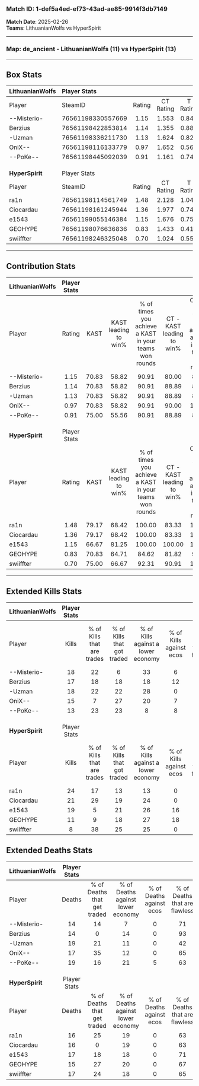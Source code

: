 ### Match ID: 1-def5a4ed-ef73-43ad-ae85-9914f3db7149  
**Match Date**: 2025-02-26  
**Teams**: LithuanianWolfs vs HyperSpirit  

---  

### **Map**: de_ancient - LithuanianWolfs (11) vs HyperSpirit (13)  
---  

## Box Stats  

| **LithuanianWolfs** | Player Stats      |        |           |          |       |      |       |         |        |      |     |
| :- | :- | :-: | :-: | :-: | :-: | :-: | :-: | :-: | :-: | :-: | :-: |
| Player              | SteamID           | Rating | CT Rating | T Rating | KAST  | ADR  | Kills | Assists | Deaths | K/D  | HS% |
| --Misterio-         | 76561198330557669 |  1.15  |   1.553   |  0.846   | 70.83 | 70.8 |  18   |    2    |   14   | 1.29 | 44  |
| Berzius             | 76561198422853814 |  1.14  |   1.355   |  0.883   | 70.83 | 71.1 |  17   |    8    |   14   | 1.21 | 70  |
| -Uzman              | 76561198336211730 |  1.13  |   1.624   |  0.825   | 70.83 | 96.3 |  18   |    5    |   19   | 0.95 | 72  |
| OniX--              | 76561198116133779 |  0.97  |   1.652   |  0.568   | 70.83 | 65.9 |  15   |    5    |   17   | 0.88 | 20  |
| --PoKe--            | 76561198445092039 |  0.91  |   1.161   |  0.743   | 75.00 | 70.9 |  13   |    6    |   19   | 0.68 | 69  |
|                     |                   |        |           |          |       |      |       |         |        |      |     |
|                     |                   |        |           |          |       |      |       |         |        |      |     |
|                     |                   |        |           |          |       |      |       |         |        |      |     |
| **HyperSpirit**     | Player Stats      |        |           |          |       |      |       |         |        |      |     |
| Player              | SteamID           | Rating | CT Rating | T Rating | KAST  | ADR  | Kills | Assists | Deaths | K/D  | HS% |
| ra1n                | 76561198114561749 |  1.48  |   2.128   |  1.043   | 79.17 | 95.8 |  24   |    7    |   16   | 1.50 | 20  |
| Ciocardau           | 76561198161245944 |  1.36  |   1.977   |  0.748   | 79.17 | 90.0 |  21   |    8    |   16   | 1.31 | 61  |
| e1543               | 76561199055146384 |  1.15  |   1.676   |  0.751   | 66.67 | 84.5 |  19   |    5    |   17   | 1.12 | 73  |
| GEOHYPE             | 76561198076636836 |  0.83  |   1.433   |  0.414   | 70.83 | 53.9 |  11   |    5    |   15   | 0.73 | 27  |
| swiiffter           | 76561198246325048 |  0.70  |   1.024   |  0.556   | 75.00 | 49.1 |   8   |    6    |   17   | 0.47 | 87  |
---  

## Contribution Stats  

| **LithuanianWolfs** | Player Stats |       |                      |                                                        |                           |                                                             |                          |                                                            |
| :- | :-: | :-: | :-: | :-: | :-: | :-: | :-: | :-: |
| Player              |    Rating    | KAST  | KAST leading to win% | % of times you achieve a KAST in your teams won rounds | CT - KAST leading to win% | CT - % of times you achieve a KAST in your teams won rounds | T - KAST leading to win% | T - % of times you achieve a KAST in your teams won rounds |
| --Misterio-         |     1.15     | 70.83 |        58.82         |                         90.91                          |           80.00           |                            88.89                            |          28.57           |                           100.00                           |
| Berzius             |     1.14     | 70.83 |        58.82         |                         90.91                          |           88.89           |                            88.89                            |          25.00           |                           100.00                           |
| -Uzman              |     1.13     | 70.83 |        58.82         |                         90.91                          |           88.89           |                            88.89                            |          25.00           |                           100.00                           |
| OniX--              |     0.97     | 70.83 |        58.82         |                         90.91                          |           90.00           |                           100.00                            |          14.29           |                           50.00                            |
| --PoKe--            |     0.91     | 75.00 |        55.56         |                         90.91                          |           88.89           |                            88.89                            |          22.22           |                           100.00                           |
|                     |              |       |                      |                                                        |                           |                                                             |                          |                                                            |
|                     |              |       |                      |                                                        |                           |                                                             |                          |                                                            |
|                     |              |       |                      |                                                        |                           |                                                             |                          |                                                            |
| **HyperSpirit**     | Player Stats |       |                      |                                                        |                           |                                                             |                          |                                                            |
| Player              |    Rating    | KAST  | KAST leading to win% | % of times you achieve a KAST in your teams won rounds | CT - KAST leading to win% | CT - % of times you achieve a KAST in your teams won rounds | T - KAST leading to win% | T - % of times you achieve a KAST in your teams won rounds |
| ra1n                |     1.48     | 79.17 |        68.42         |                         100.00                         |           83.33           |                           100.00                            |          42.86           |                           100.00                           |
| Ciocardau           |     1.36     | 79.17 |        68.42         |                         100.00                         |           83.33           |                           100.00                            |          42.86           |                           100.00                           |
| e1543               |     1.15     | 66.67 |        81.25         |                         100.00                         |          100.00           |                           100.00                            |          50.00           |                           100.00                           |
| GEOHYPE             |     0.83     | 70.83 |        64.71         |                         84.62                          |           81.82           |                            90.00                            |          33.33           |                           66.67                            |
| swiiffter           |     0.70     | 75.00 |        66.67         |                         92.31                          |           90.91           |                           100.00                            |          28.57           |                           66.67                            |
---  

## Extended Kills Stats  

| **LithuanianWolfs** | Player Stats |                            |                            |                                    |                         |                              |                                 |                                       |                    |           |
| :- | :-: | :-: | :-: | :-: | :-: | :-: | :-: | :-: | :-: | :-: |
| Player              |    Kills     | % of Kills that are trades | % of Kills that got traded | % of Kills against a lower economy | % of Kills against ecos | % of Kills that are flawless | % of Kills that are close duels | % of Kills that are assisted by flash | Pistol Round Kills | AWP Kills |
| --Misterio-         |      18      |             22             |             6              |                 33                 |            6            |              67              |                0                |                   0                   |         0          |     0     |
| Berzius             |      17      |             18             |             18             |                 18                 |           12            |              76              |               12                |                   0                   |         6          |     4     |
| -Uzman              |      18      |             22             |             22             |                 28                 |            0            |              44              |                0                |                  17                   |         0          |     2     |
| OniX--              |      15      |             7              |             27             |                 20                 |            7            |              60              |               13                |                   7                   |         0          |     0     |
| --PoKe--            |      13      |             23             |             23             |                 8                  |            8            |              85              |                0                |                   8                   |         2          |     1     |
|                     |              |                            |                            |                                    |                         |                              |                                 |                                       |                    |           |
|                     |              |                            |                            |                                    |                         |                              |                                 |                                       |                    |           |
|                     |              |                            |                            |                                    |                         |                              |                                 |                                       |                    |           |
| **HyperSpirit**     | Player Stats |                            |                            |                                    |                         |                              |                                 |                                       |                    |           |
| Player              |    Kills     | % of Kills that are trades | % of Kills that got traded | % of Kills against a lower economy | % of Kills against ecos | % of Kills that are flawless | % of Kills that are close duels | % of Kills that are assisted by flash | Pistol Round Kills | AWP Kills |
| ra1n                |      24      |             17             |             13             |                 13                 |            0            |              63              |                0                |                   0                   |         10         |     1     |
| Ciocardau           |      21      |             29             |             19             |                 24                 |            0            |              62              |               10                |                   5                   |         0          |     3     |
| e1543               |      19      |             5              |             21             |                 26                 |           16            |              58              |                5                |                   0                   |         0          |     1     |
| GEOHYPE             |      11      |             9              |             18             |                 27                 |           18            |              64              |                0                |                   0                   |         0          |     1     |
| swiiffter           |      8       |             38             |             25             |                 25                 |            0            |              75              |                0                |                   0                   |         0          |     1     |
## Extended Deaths Stats  

| **LithuanianWolfs** | Player Stats |                             |                                   |                          |                               |                            |                           |               |
| :- | :-: | :-: | :-: | :-: | :-: | :-: | :-: | :-: |
| Player              |    Deaths    | % of Deaths that get traded | % of Deaths against lower economy | % of Deaths against ecos | % of Deaths that are flawless | % of Deaths that are close | % of Deaths while blinded | Deaths to AWP |
| --Misterio-         |      14      |             14              |                 7                 |            0             |              71               |             7              |             7             |       1       |
| Berzius             |      14      |              0              |                14                 |            0             |              93               |             0              |             0             |       3       |
| -Uzman              |      19      |             21              |                11                 |            0             |              42               |             5              |             0             |       3       |
| OniX--              |      17      |             35              |                12                 |            0             |              65               |             0              |             0             |       1       |
| --PoKe--            |      19      |             16              |                21                 |            5             |              63               |             5              |             0             |       2       |
|                     |              |                             |                                   |                          |                               |                            |                           |               |
|                     |              |                             |                                   |                          |                               |                            |                           |               |
|                     |              |                             |                                   |                          |                               |                            |                           |               |
| **HyperSpirit**     | Player Stats |                             |                                   |                          |                               |                            |                           |               |
| Player              |    Deaths    | % of Deaths that get traded | % of Deaths against lower economy | % of Deaths against ecos | % of Deaths that are flawless | % of Deaths that are close | % of Deaths while blinded | Deaths to AWP |
| ra1n                |      16      |             25              |                19                 |            0             |              63               |             6              |             6             |       2       |
| Ciocardau           |      16      |              0              |                19                 |            0             |              63               |             6              |             6             |       2       |
| e1543               |      17      |             18              |                18                 |            0             |              71               |             0              |             6             |       1       |
| GEOHYPE             |      15      |             27              |                20                 |            0             |              67               |             7              |             0             |       2       |
| swiiffter           |      17      |             24              |                18                 |            0             |              65               |             6              |            12             |       1       |
